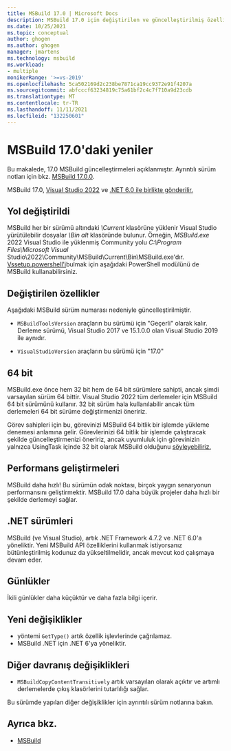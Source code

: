 ```yaml
---
title: MSBuild 17.0 | Microsoft Docs
description: MSBuild 17.0 için değiştirilen ve güncelleştirilmiş özellikler hakkında bilgi alın ve sürüm notlarına bağlantı ekleyin.
ms.date: 10/25/2021
ms.topic: conceptual
author: ghogen
ms.author: ghogen
manager: jmartens
ms.technology: msbuild
ms.workload:
- multiple
monikerRange: '>=vs-2019'
ms.openlocfilehash: 5ca502169d2c238be7871ca19cc9372e91f4207a
ms.sourcegitcommit: abfcccf63234819c75a61bf2c4c7f710a9d23cdb
ms.translationtype: MT
ms.contentlocale: tr-TR
ms.lasthandoff: 11/11/2021
ms.locfileid: "132250601"
---
```

# <a name="whats-new-in-msbuild-170"></a>MSBuild 17.0'daki yeniler

Bu makalede, 17.0 MSBuild güncelleştirmeleri açıklanmıştır. Ayrıntılı sürüm notları için bkz. [MSBuild 17.0.0](https://github.com/dotnet/msbuild/releases/tag/v17.0.0).

MSBuild 17.0, [Visual Studio 2022](../ide/whats-new-visual-studio-2022.md) ve [.NET 6.0 ile birlikte gönderilir.](/dotnet/)

## <a name="changed-path"></a>Yol değiştirildi

 MSBuild her bir sürümü altındaki *\Current* klasörüne yüklenir Visual Studio yürütülebilir dosyalar *\Bin alt* klasöründe bulunur. Örneğin, *MSBuild.exe* 2022 Visual Studio ile yüklenmiş Community yolu *C:\Program Files\Microsoft Visual* Studio\2022\Community\MSBuild\Current\Bin\MSBuild.exe'dır. [Vssetup.powershell'i](https://github.com/Microsoft/vssetup.powershell)bulmak için aşağıdaki PowerShell modülünü de MSBuild kullanabilirsiniz.

## <a name="changed-properties"></a>Değiştirilen özellikler

 Aşağıdaki MSBuild sürüm numarası nedeniyle güncelleştirilmiştir.

- `MSBuildToolsVersion` araçların bu sürümü için "Geçerli" olarak kalır. Derleme sürümü, Visual Studio 2017 ve 15.1.0.0 olan Visual Studio 2019 ile aynıdır.

- `VisualStudioVersion` araçların bu sürümü için "17.0"

## <a name="64-bit"></a>64 bit

MSBuild.exe önce hem 32 bit hem de 64 bit sürümlere sahipti, ancak şimdi varsayılan sürüm 64 bittir. Visual Studio 2022 tüm derlemeler için MSBuild 64 bit sürümünü kullanır. 32 bit sürüm hala kullanılabilir ancak tüm derlemeleri 64 bit sürüme değiştirmenizi öneririz.

Görev sahipleri için bu, görevinizi MSBuild 64 bitlik bir işlemde yükleme denemesi anlamına gelir. Görevlerinizi 64 bitlik bir işlemde çalıştıracak şekilde güncelleştirmenizi öneririz, ancak uyumluluk için görevinizin yalnızca UsingTask içinde 32 bit olarak MSBuild olduğunu [söyleyebiliriz.](../msbuild/how-to-configure-targets-and-tasks.md)

## <a name="performance-improvements"></a>Performans geliştirmeleri

MSBuild daha hızlı! Bu sürümün odak noktası, birçok yaygın senaryonun performansını geliştirmektir. MSBuild 17.0 daha büyük projeler daha hızlı bir şekilde derlemeyi sağlar.

## <a name="net-versions"></a>.NET sürümleri

MSBuild (ve Visual Studio), artık .NET Framework 4.7.2 ve .NET 6.0'a yöneliktir. Yeni MSBuild API özelliklerini kullanmak istiyorsanız bütünleştirilmiş kodunuz da yükseltilmelidir, ancak mevcut kod çalışmaya devam eder.

## <a name="logs"></a>Günlükler

İkili günlükler daha küçüktür ve daha fazla bilgi içerir.

## <a name="breaking-changes"></a>Yeni değişiklikler

- yöntemi `GetType()` artık özellik işlevlerinde çağrılamaz.
- MSBuild .NET için .NET 6'ya yöneliktir.

## <a name="other-behavior-changes"></a>Diğer davranış değişiklikleri

- `MSBuildCopyContentTransitively` artık varsayılan olarak açıktır ve artımlı derlemelerde çıkış klasörlerini tutarlılığı sağlar.

Bu sürümde yapılan diğer değişiklikler için ayrıntılı sürüm notlarına bakın.

## <a name="see-also"></a>Ayrıca bkz.

- [MSBuild](../msbuild/msbuild.md)
